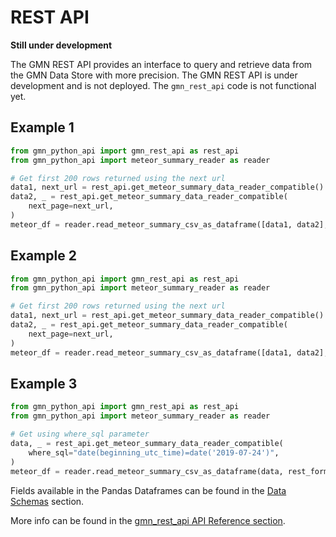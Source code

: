 # REST API

**Still under development**

The GMN REST API provides an interface to query and retrieve data from the GMN Data 
Store with more precision. The GMN REST API is under development and is not deployed. 
The `gmn_rest_api` code is not functional yet.

## Example 1

```python
from gmn_python_api import gmn_rest_api as rest_api
from gmn_python_api import meteor_summary_reader as reader

# Get first 200 rows returned using the next url
data1, next_url = rest_api.get_meteor_summary_data_reader_compatible()
data2, _ = rest_api.get_meteor_summary_data_reader_compatible(
    next_page=next_url,
)
meteor_df = reader.read_meteor_summary_csv_as_dataframe([data1, data2], rest_format=True)
```

## Example 2

```python
from gmn_python_api import gmn_rest_api as rest_api
from gmn_python_api import meteor_summary_reader as reader

# Get first 200 rows returned using the next url
data1, next_url = rest_api.get_meteor_summary_data_reader_compatible()
data2, _ = rest_api.get_meteor_summary_data_reader_compatible(
    next_page=next_url,
)
meteor_df = reader.read_meteor_summary_csv_as_dataframe([data1, data2], rest_format=True)
```

## Example 3

```python
from gmn_python_api import gmn_rest_api as rest_api
from gmn_python_api import meteor_summary_reader as reader

# Get using where_sql parameter
data, _ = rest_api.get_meteor_summary_data_reader_compatible(
    where_sql="date(beginning_utc_time)=date('2019-07-24')",
)
meteor_df = reader.read_meteor_summary_csv_as_dataframe(data, rest_format=True)
```

Fields available in the Pandas Dataframes can be found in the 
[Data Schemas](./data_schemas.md) section.

More info can be found in the 
[gmn_rest_api API Reference section](autoapi/gmn_python_api/gmn_rest_api/index).
